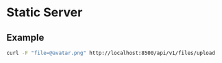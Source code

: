 # Static Server

## Example

```bash
curl -F "file=@avatar.png" http://localhost:8500/api/v1/files/upload

```